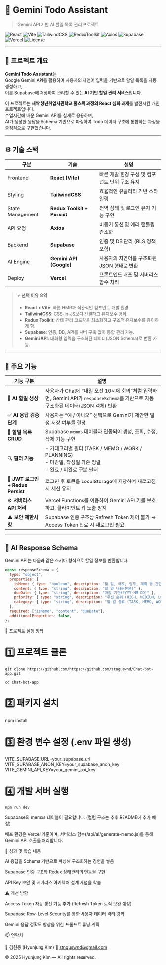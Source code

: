 # 🧠 Gemini Todo Assistant  
> Gemini API 기반 AI 할일 목록 관리 프로젝트  

![React](https://img.shields.io/badge/Frontend-React-61DAFB?logo=react&logoColor=white)
![Vite](https://img.shields.io/badge/Build-Vite-646CFF?logo=vite&logoColor=white)
![TailwindCSS](https://img.shields.io/badge/Style-TailwindCSS-06B6D4?logo=tailwindcss&logoColor=white)
![ReduxToolkit](https://img.shields.io/badge/State-Redux_Toolkit-764ABC?logo=redux&logoColor=white)
![Axios](https://img.shields.io/badge/API-Axios-5A29E4?logo=axios&logoColor=white)
![Supabase](https://img.shields.io/badge/Backend-Supabase-3ECF8E?logo=supabase&logoColor=white)
![Vercel](https://img.shields.io/badge/Deploy-Vercel-000000?logo=vercel&logoColor=white)
![License](https://img.shields.io/badge/License-MIT-blue)

---

## 📘 프로젝트 개요

**Gemini Todo Assistant**는  
Google Gemini API를 활용하여 사용자의 자연어 입력을 기반으로 할일 목록을 자동 생성하고,  
이를 Supabase에 저장하여 관리할 수 있는 **AI 기반 할일 관리 서비스**입니다.  

이 프로젝트는 **새싹 청년취업사관학교 풀스택 과정의 React 심화 과제**를 발전시킨 개인 프로젝트입니다.  
수업시간에 배운 Gemini API를 실제로 응용하며,  
AI가 생성한 응답을 Schema 기반으로 파싱하여 Todo 데이터 구조에 통합하는 과정을 중점적으로 구현했습니다.

---

## ⚙️ 기술 스택

| 구분 | 기술 | 설명 |
|------|------|------|
| Frontend | **React (Vite)** | 빠른 개발 환경 구성 및 컴포넌트 단위 구조 유지 |
| Styling | **TailwindCSS** | 효율적인 유틸리티 기반 스타일링 |
| State Management | **Redux Toolkit + Persist** | 전역 상태 및 로그인 유지 기능 구현 |
| API 요청 | **Axios** | 비동기 통신 및 에러 핸들링 간소화 |
| Backend | **Supabase** | 인증 및 DB 관리 (RLS 정책 포함) |
| AI Engine | **Gemini API (Google)** | 사용자의 자연어를 구조화된 JSON 형태로 변환 |
| Deploy | **Vercel** | 프론트엔드 배포 및 서버리스 함수 처리 |

> ⚡ **선택 이유 요약**
> - **React + Vite**: 빠른 HMR과 직관적인 컴포넌트 개발 환경.  
> - **TailwindCSS**: CSS-in-JS보다 간결하고 유지보수 용이.  
> - **Redux Toolkit**: 상태 관리 코드량을 최소화하고 구조적 유지보수를 용이하게 함.  
> - **Supabase**: 인증, DB, API를 서버 구축 없이 통합 관리 가능.  
> - **Gemini API**: 대화형 입력을 구조화된 데이터(JSON Schema)로 변환 가능.

---

## 🚀 주요 기능

| 기능 구분 | 설명 |
|------------|------|
| 🤖 **AI 할일 생성** | 사용자가 Chat에 “내일 오전 10시에 회의”처럼 입력하면, Gemini API가 `responseSchema`를 기반으로 자동 구조화된 데이터(JSON 객체) 반환 |
| ✅ **AI 응답 검증 단계** | 사용자는 “예 / 아니오” 선택으로 Gemini가 제안한 일정 저장 여부를 결정 |
| 💾 **할일 목록 CRUD** | Supabase `memos` 테이블과 연동되어 생성, 조회, 수정, 삭제 기능 구현 |
| 🔍 **필터 기능** | - 카테고리별 필터 (TASK / MEMO / WORK / PLANNING)<br> - 마감일, 작성일 기준 정렬<br> - 완료 / 미완료 구분 필터 |
| 🔐 **JWT 로그인 + Redux Persist** | 로그인 후 토큰을 LocalStorage에 저장하여 새로고침 시 세션 유지 |
| ⚙️ **서버리스 API 처리** | Vercel Functions를 이용하여 Gemini API 키를 보호하고, 클라이언트 키 노출 방지 |
| ⚠️ **보안 제한사항** | Supabase 인증 구조상 Refresh Token 제어 불가 → Access Token 만료 시 재로그인 필요 |

---

## 🧩 AI Response Schema

Gemini API는 다음과 같은 스키마 형식으로 할일 정보를 반환합니다.

```js
const responseSchema = {
  type: "object",
  properties: {
    isMemo: { type: "boolean", description: "할 일, 메모, 업무, 계획 등 관련 여부" },
    content: { type: "string", description: "할 일 내용(본문)" },
    dueDate: { type: "string", description: "마감 기한(YYYY-MM-DD)" },
    priority: { type: "string", description: "우선 순위 (HIGH, MEDIUM, LOW)" },
    category: { type: "string", description: "할 일 종류 (TASK, MEMO, WORK, PLANNING)" },
  },
  required: ["isMemo", "content", "dueDate"],
  additionalProperties: false,
};
```

🧠 프로젝트 실행 방법
# 1️⃣ 프로젝트 클론
```
git clone https://github.com/https://github.com/stnguswnd/Chat-bot-app.git

cd Chat-bot-app
```

# 2️⃣ 패키지 설치
npm install

# 3️⃣ 환경 변수 설정 (.env 파일 생성)
VITE_SUPABASE_URL=your_supabase_url
VITE_SUPABASE_ANON_KEY=your_supabase_anon_key
VITE_GEMINI_API_KEY=your_gemini_api_key

# 4️⃣ 개발 서버 실행
`npm run dev`


Supabase의 memos 테이블이 필요합니다.
(컬럼 구조는 추후 README에 추가 예정)

배포 환경은 Vercel 기준이며, 서버리스 함수(/api/ai/generate-memo.js)를 통해 Gemini API 호출을 처리합니다.

🌱 성과 및 학습 내용

AI 응답을 Schema 기반으로 파싱해 구조화하는 경험을 쌓음

Supabase 인증 구조와 Redux 상태관리의 연동을 구현

API Key 보안 및 서버리스 아키텍처 설계 개념을 학습

⚠️ 개선 방향

Access Token 자동 갱신 기능 추가 (Refresh Token 로직 보완 예정)

Supabase Row-Level Security를 통한 사용자 데이터 격리 강화

Gemini 응답 정확도 향상을 위한 프롬프트 튜닝 계획

📫 연락처

👤 김현중 (Hyunjung Kim)
📧 stnguswnd@gmail.com

© 2025 Hyunjung Kim — All rights reserved.